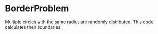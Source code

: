 # BorderProblem
Multiple circles with the same radius are randomly distributed. This code calculates their boundaries.
